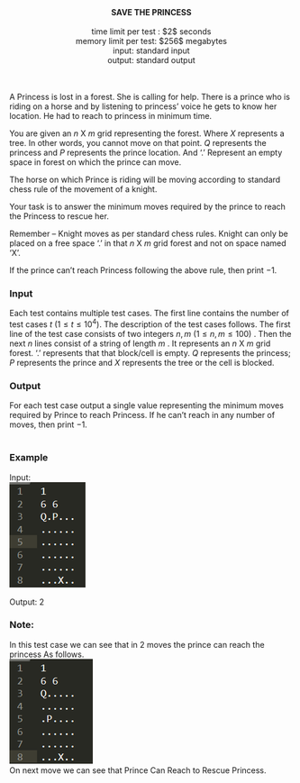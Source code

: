
<div align="center">
  <b>SAVE THE PRINCESS</b> <br><br>
 time limit per test : $2$ seconds<br>
memory limit per test: $256$ megabytes<br>
input: standard input<br>
output: standard output<br><br><br>
  </div>

A Princess is lost in a forest. She is calling for help. There is a prince who is riding on a horse and by listening to princess’ voice he gets to know her location. He had to reach to princess in minimum time.

You are given an $n$ X $m$ grid representing the forest. Where $X$ represents a tree. In other words, you cannot move on that point. $Q$ represents the princess and $P$ represents the prince location. And ‘.’ Represent an empty space in forest on which the prince can move.

The horse on which Prince is riding will be moving according to standard chess rule of the movement of a knight. 

Your task is to answer the minimum moves required by the prince to reach the Princess to rescue her. 

Remember – Knight moves as per standard chess rules. Knight can only be placed on a free space ‘.’ in that $n$ X $m$ grid forest and not on space named ‘X’.

If the prince can’t reach Princess following the above rule, then print $-1$.

### Input
Each test contains multiple test cases. The first line contains the number of test cases $t$ $(1≤t≤10^4)$. The description of the test cases follows.
The first line of the test case consists of two integers $n,m$ $(1≤n,m≤100)$ .
Then the next $n$ lines consist of a string of length $m$ . It represents an $n$ X $m$ grid forest.
‘.’ represents that that block/cell is empty. $Q$ represents the princess; $P$ represents the prince and $X$ represents the tree or the cell is blocked.

### Output
For each test case output a single value representing the minimum moves required by Prince to reach Princess. If he can’t reach in any number of moves, then print $-1$.
<br><br>

### Example
Input:<br>
![alt text](https://github.com/AayuGupt/PClub_Secy_Task_Aayush_Gupta_210020/blob/main/Screenshot%202022-08-16%20155734.png)


Output: 2

### Note:
In this test case we can see that in 2 moves the prince can reach the princess As follows.<br>
![alt text](https://github.com/AayuGupt/PClub_Secy_Task_Aayush_Gupta_210020/blob/main/Screenshot%202022-08-16%20155600.png)<br>
On next move we can see that Prince Can Reach to Rescue Princess.
 
